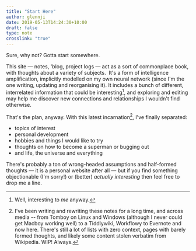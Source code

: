 ```yaml
---
title: "Start Here"
author: glennji
date: 2019-05-13T14:24:30+10:00
draft: false
type: note
crosslink: "true"
---
```

Sure, why not? Gotta start somewhere.

This site — notes, 'blog, project logs — act as a sort of commonplace book, with thoughts about a variety of subjects.  It's a form of intelligence amplification, implicitly modelled on my own neural network (since I'm the one writing, updating and reorganising it). It includes a  bunch of different, interrelated information that could be interesting[^1], and exploring and editing may help me discover new connections and relationships I wouldn't find otherwise.

That's the plan, anyway. With this latest incarnation[^2], I've finally separated:

  * topics of interest
  * personal development
  * hobbies and things I would like to try
  * thoughts on how to become a superman or bugging out
  * and life, the universe and everything

There's probably a ton of wrong-headed assumptions and half-formed thoughts — it is a personal website after all — but if you find something objectionable (I'm sorry!) or (better) _actually interesting_ then feel free to drop me a line.

[^1]: Well, interesting to *me* anyway.

[^2]: I've been writing and rewriting these notes for a long time, and across media -- from Tomboy on Linux and Windows (although I never could get Macboy working well) to a Tiddlywiki, Workflowy to Evernote and now here. There's still a lot of lists with zero context, pages with barely formed thoughts, and likely some content stolen verbatim from Wikipedia. WIP! Always.
